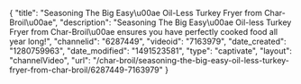 {
    "title": "Seasoning The Big Easy\u00ae Oil-Less Turkey Fryer from Char-Broil\u00ae",
    "description": "Seasoning The Big Easy\u00ae Oil-less Turkey Fryer from Char-Broil\u00ae ensures you have perfectly cooked food all year long!",
    "channelid": "6287449",
    "videoid": "7163979",
    "date_created": "1280759963",
    "date_modified": "1491523581",
    "type": "captivate",
    "layout": "channelVideo",
    "url": "\/char-broil\/seasoning-the-big-easy-oil-less-turkey-fryer-from-char-broil\/6287449-7163979"
}